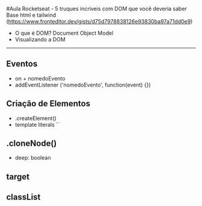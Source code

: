 #Aula Rocketseat - 5 truques incríveis com DOM que você deveria saber
Base html e tailwind (https://www.fronteditor.dev/gists/d75d7978838126e93830ba97a71dd0e9)

- O que é DOM?
  Document Object Model
- Visualizando a DOM

---

## Eventos

- on + nomedoEvento
- addEventListener ('nomedoEvento', function(event) {})

## Criação de Elementos

- .createElement()
- template literals ``

## .cloneNode()

- deep: boolean

## target

## classList
